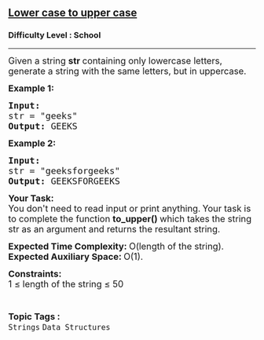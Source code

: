 <h2><a href="https://www.geeksforgeeks.org/problems/lower-case-to-upper-case3410/1?page=2&sortBy=difficulty">Lower case to upper case</a></h2><h3>Difficulty Level : School</h3><hr><div class="problems_problem_content__Xm_eO"><p><span style="font-size:18px">Given a string <strong>str </strong>containing only lowercase letters, generate a string with the same letters, but in uppercase.</span></p>

<p><span style="font-size:18px"><strong>Example 1:</strong></span></p>

<pre><span style="font-size:18px"><strong>Input:</strong>
str = "geeks"<strong>
Output: </strong>GEEKS</span></pre>

<p><span style="font-size:18px"><strong>Example 2:</strong></span></p>

<pre><span style="font-size:18px"><strong>Input:
</strong>str = "geeksforgeeks"
<strong>Output: </strong>GEEKSFORGEEKS</span></pre>

<p><span style="font-size:18px"><strong>Your Task:</strong><br>
You don't need to read input or print anything.</span>&nbsp;<span style="font-size:18px">Your task is to complete the function&nbsp;<strong>to_upper()&nbsp;</strong>which takes the string str as an argument and returns the resultant string.</span></p>

<p><span style="font-size:18px"><strong>Expected Time Complexity:&nbsp;</strong>O(length of the string).<br>
<strong>Expected Auxiliary Space:&nbsp;</strong>O(1).</span></p>

<p><span style="font-size:18px"><strong>Constraints:</strong><br>
1 ≤ length of the string&nbsp;≤ 50</span></p>
</div><br><p><span style=font-size:18px><strong>Topic Tags : </strong><br><code>Strings</code>&nbsp;<code>Data Structures</code>&nbsp;